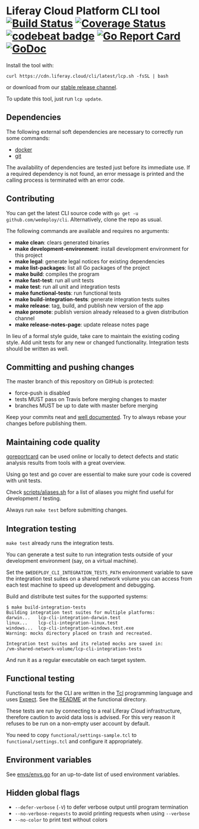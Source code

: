 # Liferay Cloud Platform CLI tool [![Build Status](https://travis-ci.com/wedeploy/cli.svg?token=a51FNuiJPYZtHhup9q1V&branch=master)](https://travis-ci.com/wedeploy/cli) [![Coverage Status](https://coveralls.io/repos/wedeploy/cli/badge.svg)](https://coveralls.io/r/wedeploy/cli) [![codebeat badge](https://codebeat.co/badges/bd6acb49-ccdf-4045-a877-05da0198261a)](https://codebeat.co/projects/github-com-wedeploy-cli) [![Go Report Card](https://goreportcard.com/badge/github.com/wedeploy/cli)](https://goreportcard.com/report/github.com/wedeploy/cli) [![GoDoc](https://godoc.org/github.com/wedeploy/cli?status.svg)](https://godoc.org/github.com/wedeploy/cli)

Install the tool with:

```shell
curl https://cdn.liferay.cloud/cli/latest/lcp.sh -fsSL | bash
```

or download from our [stable release channel](https://dl.equinox.io/wedeploy/lcp/stable).

To update this tool, just run `lcp update`.

## Dependencies
The following external soft dependencies are necessary to correctly run some commands:

* [docker](https://www.docker.com/)
* [git](https://git-scm.com/)

The availability of dependencies are tested just before its immediate use. If a required dependency is not found, an error message is printed and the calling process is terminated with an error code.

## Contributing
You can get the latest CLI source code with `go get -u github.com/wedeploy/cli`. Alternatively, clone the repo as usual. 

The following commands are available and requires no arguments:

* **make clean**: clears generated binaries
* **make development-environment**: install development environment for this project
* **make legal**: generate legal notices for existing dependencies
* **make list-packages**: list all Go packages of the project
* **make build**: compiles the program
* **make fast-test**: run all unit tests
* **make test**: run all unit and integration tests
* **make functional-tests**: run functional tests
* **make build-integration-tests**: generate integration tests suites
* **make release**: tag, build, and publish new version of the app
* **make promote**: publish version already released to a given distribution channel
* **make release-notes-page**: update release notes page

In lieu of a formal style guide, take care to maintain the existing coding style. Add unit tests for any new or changed functionality. Integration tests should be written as well.

## Committing and pushing changes
The master branch of this repository on GitHub is protected:
* force-push is disabled
* tests MUST pass on Travis before merging changes to master
* branches MUST be up to date with master before merging

Keep your commits neat and [well documented](https://wiki.openstack.org/wiki/GitCommitMessages). Try to always rebase your changes before publishing them.

## Maintaining code quality
[goreportcard](https://goreportcard.com/report/github.com/wedeploy/cli) can be used online or locally to detect defects and static analysis results from tools with a great overview.

Using go test and go cover are essential to make sure your code is covered with unit tests.

Check [scripts/aliases.sh](https://github.com/wedeploy/cli/tree/master/scripts/aliases.sh) for a list of aliases you might find useful for development / testing.

Always run `make test` before submitting changes.

## Integration testing
`make test` already runs the integration tests.

You can generate a test suite to run integration tests outside of your development environment (say, on a virtual machine).

Set the `$WEDEPLOY_CLI_INTEGRATION_TESTS_PATH` environment variable to save the integration test suites on a shared network volume you can access from each test machine to speed up development and debugging.

Build and distribute test suites for the supported systems:

```
$ make build-integration-tests
Building integration test suites for multiple platforms:
darwin...	lcp-cli-integration-darwin.test
linux...	lcp-cli-integration-linux.test
windows...	lcp-cli-integration-windows.test.exe
Warning: mocks directory placed on trash and recreated.

Integration test suites and its related mocks are saved in:
/vm-shared-network-volume/lcp-cli-integration-tests
```

And run it as a regular executable on each target system.

## Functional testing
Functional tests for the CLI are written in the [Tcl](https://tcl.tk/) programming language and uses [Expect](https://core.tcl.tk/expect/). See the [README](functional/README.md) at the functional directory.

These tests are run by connecting to a real Liferay Cloud infrastructure, therefore caution to avoid data loss is advised. For this very reason it refuses to be run on a non-empty user account by default.

You need to copy `functional/settings-sample.tcl` to `functional/settings.tcl` and configure it appropriately.

## Environment variables
See [envs/envs.go](envs/envs.go) for an up-to-date list of used environment variables.

## Hidden global flags
* `--defer-verbose` (`-V`) to defer verbose output until program termination
* `--no-verbose-requests` to avoid printing requests when using `--verbose`
* `--no-color` to print text without colors
